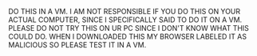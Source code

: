 DO THIS IN A VM. I AM NOT RESPONSIBLE IF YOU DO THIS ON YOUR ACTUAL COMPUTER, SINCE I SPECIFICALLY SAID TO DO IT ON A VM. PLEASE DO NOT TRY THIS ON UR PC SINCE I DON'T KNOW WHAT THIS COULD DO. WHEN I DOWNLOADED THIS MY BROWSER LABELED IT AS MALICIOUS SO PLEASE TEST IT IN A VM.

